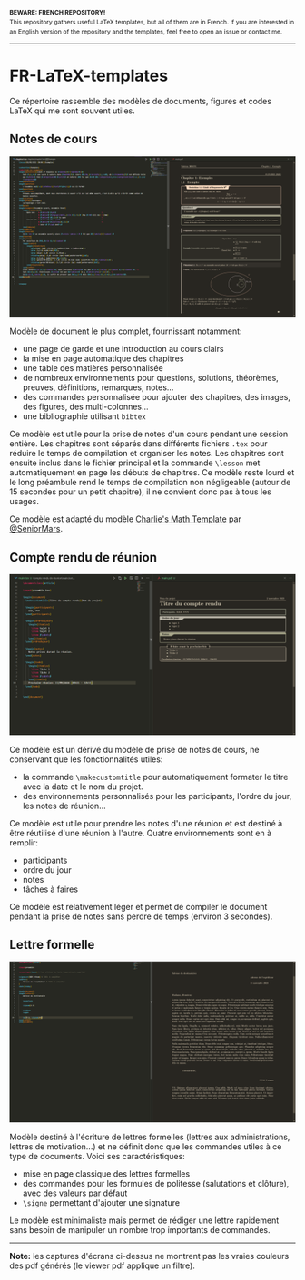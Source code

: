 <span style="font-size:8pt">
    <b>BEWARE: FRENCH REPOSITORY!</b> <br>
    This repository gathers useful LaTeX templates, but all of them are in French. If you are interested in an English version of the repository and the templates, feel free to open an issue or contact me.
</span>

---

# FR-LaTeX-templates
Ce répertoire rassemble des modèles de documents, figures et codes LaTeX qui me sont souvent utiles.

## Notes de cours

![Capture d'écran du modèle "notes de cours"](./images/notes_de_cours.png)

Modèle de document le plus complet, fournissant notamment:
- une page de garde et une introduction au cours clairs
- la mise en page automatique des chapitres
- une table des matières personnalisée
- de nombreux environnements pour questions, solutions, théorèmes, preuves, définitions, remarques, notes...
- des commandes personnalisée pour ajouter des chapitres, des images, des figures, des multi-colonnes...
- une bibliographie utilisant `bibtex`

Ce modèle est utile pour la prise de notes d'un cours pendant une session entière. Les chapitres sont séparés dans différents fichiers `.tex` pour réduire le temps de compilation et organiser les notes. Les chapitres sont ensuite inclus dans le fichier principal et la commande `\lesson` met automatiquement en page les débuts de chapitres.
Ce modèle reste lourd et le long préambule rend le temps de compilation non négligeable (autour de 15 secondes pour un petit chapitre), il ne convient donc pas à tous les usages.

Ce modèle est adapté du modèle [Charlie's Math Template](https://github.com/SeniorMars/dotfiles/tree/5b39b3ef545fa41361dfe64a2cbc03d8411a808f/latex_template) par [@SeniorMars](https://github.com/SeniorMars/).


## Compte rendu de réunion

![Capture d'écran du modèle "compte rendu de réunion"](./images/compte_rendu_de_reunion.png)

Ce modèle est un dérivé du modèle de prise de notes de cours, ne conservant que les fonctionnalités utiles:
- la commande `\makecustomtitle` pour automatiquement formater le titre avec la date et le nom du projet.
- des environnements personnalisés pour les participants, l'ordre du jour, les notes de réunion...

Ce modèle est utile pour prendre les notes d'une réunion et est destiné à être réutilisé d'une réunion à l'autre.
Quatre environnements sont en à remplir:
- participants
- ordre du jour
- notes
- tâches à faires

Ce modèle est relativement léger et permet de compiler le document pendant la prise de notes sans perdre de temps (environ 3 secondes).


## Lettre formelle

![Capture d'écran du modèle "lettre formelle"](./images/lettre_formelle.png)

Modèle destiné à l'écriture de lettres formelles (lettres aux administrations, lettres de motivation...) et ne définit donc que les commandes utiles à ce type de documents. Voici ses caractéristiques:
- mise en page classique des lettres formelles
- des commandes pour les formules de politesse (salutations et clôture), avec des valeurs par défaut
- `\signe` permettant d'ajouter une signature

Le modèle est minimaliste mais permet de rédiger une lettre rapidement sans besoin de manipuler un nombre trop importants de commandes.

---
**Note:** les captures d'écrans ci-dessus ne montrent pas les vraies couleurs des pdf générés (le viewer pdf applique un filtre).